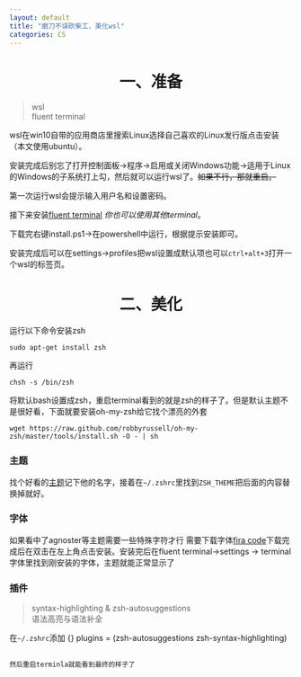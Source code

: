 ```yaml
---
layout: default
title: "磨刀不误砍柴工，美化wsl"
categories: CS
---
```

# <center>一、准备</center>
>wsl<br>
>fluent terminal

wsl在win10自带的应用商店里搜索Linux选择自己喜欢的Linux发行版点击安装（本文使用ubuntu）。

安装完成后别忘了打开控制面板->程序->启用或关闭Windows功能->适用于Linux的Windows的子系统打上勾，然后就可以运行wsl了。~~如果不行，那就重启。~~

第一次运行wsl会提示输入用户名和设置密码。

接下来安装[fluent terminal](https://github.com/felixse/FluentTerminal/archive/master.zip) *你也可以使用其他terminal*。

下载完右键install.ps1->在powershell中运行，根据提示安装即可。

安装完成后可以在settings->profiles把wsl设置成默认项也可以`ctrl+alt+3`打开一个wsl的标签页。

# <center>二、美化</center>

运行以下命令安装zsh

```
sudo apt-get install zsh
```
再运行
```
chsh -s /bin/zsh
```
将默认bash设置成zsh，重启terminal看到的就是zsh的样子了。但是默认主题不是很好看，下面就要安装oh-my-zsh给它找个漂亮的外套
```
wget https://raw.github.com/robbyrussell/oh-my-zsh/master/tools/install.sh -O - | sh
```

### 主题
找个好看的[主题](https://birdteam.net/131798)记下他的名字，接着在`~/.zshrc`里找到`ZSH_THEME`把后面的内容替换掉就好。

### 字体
如果看中了agnoster等主题需要一些特殊字符才行
需要下载字体[fira code](https://raw.githubusercontent.com/tonsky/FiraCode/master/distr/ttf/FiraCode-Retina.ttf)下载完成后在双击在左上角点击安装。安装完后在fluent terminal->settings -> terminal 字体里找到刚安装的字体，主题就能正常显示了

### 插件
>syntax-highlighting & zsh-autosuggestions<br>
>语法高亮与语法补全

在`~/.zshrc`添加
{}
plugins = (zsh-autosuggestions zsh-syntax-highlighting)
```

然后重启terminla就能看到最终的样子了